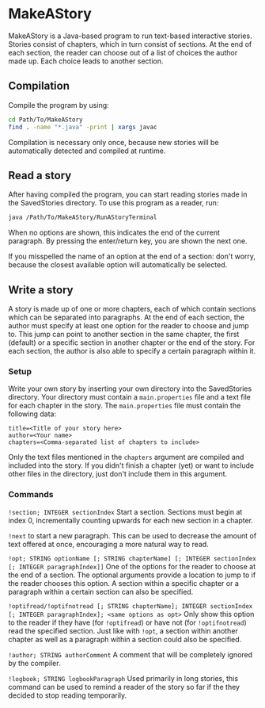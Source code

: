 # MakeAStory
MakeAStory is a Java-based program to run text-based interactive stories. Stories consist of chapters, which in turn consist of sections. At the end of each section, the reader can choose out of a list of choices the author made up. Each choice leads to another section.

## Compilation
Compile the program by using:
```bash
cd Path/To/MakeAStory
find . -name "*.java" -print | xargs javac
```
Compilation is necessary only once, because new stories will be automatically detected and compiled at runtime.

## Read a story
After having compiled the program, you can start reading stories made in the SavedStories directory. To use this program as a reader, run:
```bash
java /Path/To/MakeAStory/RunAStoryTerminal
```
When no options are shown, this indicates the end of the current paragraph. By pressing the enter/return key, you are shown the next one.

If you misspelled the name of an option at the end of a section: don't worry, because the closest available option will automatically be selected.


## Write a story
A story is made up of one or more chapters, each of which contain sections which can be separated into paragraphs. At the end of each section, the author must specify at least one option for the reader to choose and jump to. This jump can point to another section in the same chapter, the first (default) or a specific section in another chapter or the end of the story. For each section, the author is also able to specify a certain paragraph within it.

### Setup
Write your own story by inserting your own directory into the SavedStories directory. Your directory must contain a `main.properties` file and a text file for each chapter in the story. The `main.properties` file must contain the following data:
```properties
title=<Title of your story here>
author=<Your name>
chapters=<Comma-separated list of chapters to include>
```
Only the text files mentioned in the `chapters` argument are compiled and included into the story. If you didn't finish a chapter (yet) or want to include other files in the directory, just don't include them in this argument.

### Commands
`!section; INTEGER sectionIndex` Start a section. Sections must begin at index 0, incrementally counting upwards for each new section in a chapter.

`!next` to start a new paragraph. This can be used to decrease the amount of text offered at once, encouraging a more natural way to read.

`!opt; STRING optionName [; STRING chapterName] [; INTEGER sectionIndex [; INTEGER paragraphIndex]]` One of the options for the reader to choose at the end of a section. The optional arguments provide a location to jump to if the reader chooses this option. A section within a specific chapter or a paragraph within a certain section can also be specified.

`!optifread/!optifnotread [; STRING chapterName]; INTEGER sectionIndex [; INTEGER paragraphIndex]; <same options as opt>` Only show this option to the reader if they have (for `!optifread`) or have not (for `!optifnotread`) read the specified section. Just like with `!opt`, a section within another chapter as well as a paragraph within a section could also be specified.

`!author; STRING authorComment` A comment that will be completely ignored by the compiler.

`!logbook; STRING logbookParagraph` Used primarily in long stories, this command can be used to remind a reader of the story so far if the they decided to stop reading temporarily.
